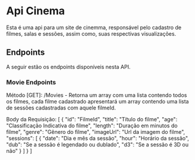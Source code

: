 # Api Cinema

Esta é uma api para um site de cinemma, responsável pelo cadastro de filmes, salas e sessões, assim como, suas respectivas visualizações.

## Endpoints

A seguir estão os endpoints disponíveis nesta API.

### Movie Endpoints

Método [GET]:
/Movies - Retorna um array com uma lista contendo todos os filmes, cada filme cadastrado apresentará um array contendo uma lista de sessões cadastradas com aquele filmeId.

Body da Requisição:
[
  {
    "id": "FilmeId",
    "title": "Título do filme",
    "age": "Classificação Indicativa do filme",
    "length": "Duração em minutos do filme",
    "genre": "Gênero do filme",
    "imageUrl": "Url da imagem do filme",
    "sessions": [
      {
        "date": "Dia e mês da sessão",
        "hour": "Horário da sessão",
        "dub": "Se a sessão é legendado ou dublado",
        "d3": "Se a sessão é 3D ou não"
      }
    ]
  }
]
